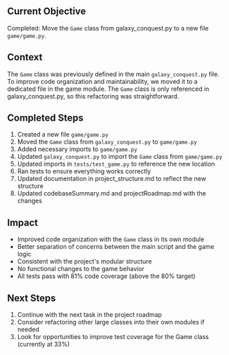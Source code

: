 ## Current Objective
Completed: Move the `Game` class from galaxy_conquest.py to a new file `game/game.py`.

## Context
The `Game` class was previously defined in the main `galaxy_conquest.py` file. To improve code organization and maintainability, we moved it to a dedicated file in the game module. The `Game` class is only referenced in galaxy_conquest.py, so this refactoring was straightforward.

## Completed Steps
1. Created a new file `game/game.py`
2. Moved the `Game` class from `galaxy_conquest.py` to `game/game.py`
3. Added necessary imports to `game/game.py`
4. Updated `galaxy_conquest.py` to import the `Game` class from `game/game.py`
5. Updated imports in `tests/test_game.py` to reference the new location
6. Ran tests to ensure everything works correctly
7. Updated documentation in project_structure.md to reflect the new structure
8. Updated codebaseSummary.md and projectRoadmap.md with the changes

## Impact
- Improved code organization with the `Game` class in its own module
- Better separation of concerns between the main script and the game logic
- Consistent with the project's modular structure
- No functional changes to the game behavior
- All tests pass with 81% code coverage (above the 80% target)

## Next Steps
1. Continue with the next task in the project roadmap
2. Consider refactoring other large classes into their own modules if needed
3. Look for opportunities to improve test coverage for the Game class (currently at 33%)
